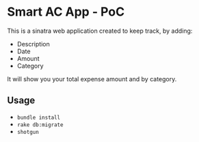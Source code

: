 # Smart AC App - PoC

This is a sinatra web application created to keep track, by adding:

* Description
* Date
* Amount
* Category

It will show you your total expense amount and by category.

## Usage
 
- `bundle install`
- `rake db:migrate`
- `shotgun`

